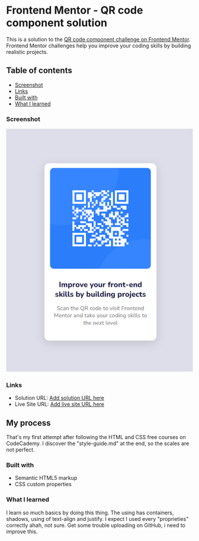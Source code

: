 # Frontend Mentor - QR code component solution

This is a solution to the [QR code component challenge on Frontend Mentor](https://www.frontendmentor.io/challenges/qr-code-component-iux_sIO_H). Frontend Mentor challenges help you improve your coding skills by building realistic projects. 

## Table of contents
  - [Screenshot](#screenshot)
  - [Links](#links)
  - [Built with](#built-with)
  - [What I learned](#what-i-learned)



### Screenshot
![](./screenshot.png)



### Links

- Solution URL: [Add solution URL here](https://your-solution-url.com)
- Live Site URL: [Add live site URL here](https://your-live-site-url.com)

## My process
That's my first attempt after following the HTML and CSS free courses on CodeCademy. I discover the "style-guide.md" at the end, so the scales are not perfect.

### Built with

- Semantic HTML5 markup
- CSS custom properties


### What I learned

I learn so much basics by doing this thing. The using <divs> has containers, shadows, using of text-align and justify. I expect I used every "proprieties" correctly ahah, not sure.
Get some trouble uploading on GitHub, i need to improve this.

